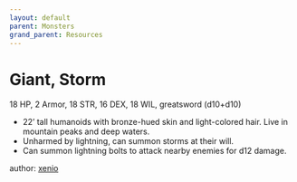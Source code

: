```yaml
---
layout: default
parent: Monsters
grand_parent: Resources
---
```


# Giant, Storm

18 HP, 2 Armor, 18 STR, 16 DEX, 18 WIL, greatsword (d10+d10)  

- 22’ tall humanoids with bronze-hued skin and light-colored hair. Live in mountain peaks and deep waters.  
- Unharmed by lightning, can summon storms at their will.  
- Can summon lightning bolts to attack nearby enemies for d12 damage.  

author: [xenio](https://xenioinabottle.blogspot.com)
